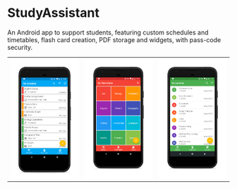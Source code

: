 # StudyAssistant

An Android app to support students, featuring custom schedules and timetables, flash card creation, PDF storage and widgets, with pass-code security.

<table>
  <tr>
    <td><img src='https://github.com/RafhaanShah/Study-Assistant/blob/master/assets/screenshot1.png'></td>
    <td><img src='https://github.com/RafhaanShah/Study-Assistant/blob/master/assets/screenshot2.png'></td>
    <td><img src='https://github.com/RafhaanShah/Study-Assistant/blob/master/assets/screenshot3.png'></td>
  </tr>
</table>
